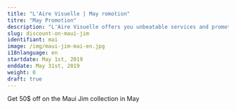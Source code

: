 ```yaml
---
title: "L'Aire Visuelle | May romotion"
titre: "May Promotion"
description: "L'Aire Visuelle offers you unbeatable services and promotions near you."
slug: discount-on-maui-jim
identifiant: mai
image: /img/maui-jim-mai-en.jpg
i18nlanguage: en
startdate: May 1st, 2019
enddate: May 31st, 2019
weight: 0
draft: true
---
```


Get 50$ off on the Maui Jim collection in May